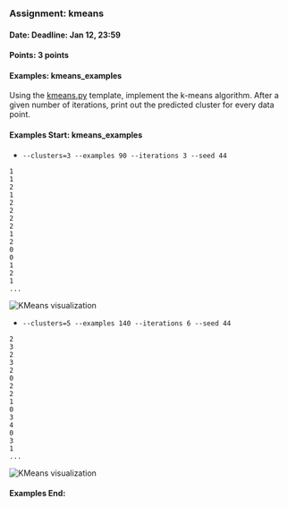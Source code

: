 ### Assignment: kmeans
#### Date: Deadline: Jan 12, 23:59
#### Points: 3 points
#### Examples: kmeans_examples

Using the [kmeans.py](https://github.com/ufal/npfl129/tree/master/labs/09/kmeans.py)
template, implement the k-means algorithm. After a given number of iterations,
print out the predicted cluster for every data point.

#### Examples Start: kmeans_examples
- `--clusters=3 --examples 90 --iterations 3 --seed 44`
```
1
1
2
1
2
2
2
2
1
2
0
0
1
2
1
...
```
![KMeans visualization](//ufal.mff.cuni.cz/~straka/courses/npfl129/1920/tasks/figures/kmeans_1.svg)
- `--clusters=5 --examples 140 --iterations 6 --seed 44`
```
2
3
2
3
2
0
2
2
1
0
3
4
0
3
1
...
```
![KMeans visualization](//ufal.mff.cuni.cz/~straka/courses/npfl129/1920/tasks/figures/kmeans_2.svg)
#### Examples End:
